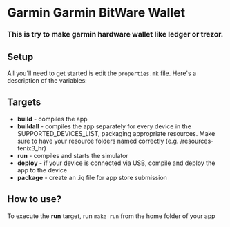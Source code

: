 # Garmin Garmin BitWare Wallet

### This is try to make garmin hardware wallet like ledger or trezor.


## Setup
All you'll need to get started is edit the ```properties.mk``` file. Here's a description of the variables:

## Targets
- **build** - compiles the app
- **buildall** - compiles the app separately for every device in the SUPPORTED_DEVICES_LIST, packaging appropriate resources. Make sure to have your resource folders named correctly (e.g. /resources-fenix3_hr)
- **run** - compiles and starts the simulator
- **deploy** - if your device is connected via USB, compile and deploy the app to the device
- **package** - create an .iq file for app store submission

## How to use?
To execute the **run** target, run ```make run``` from the home folder of your app